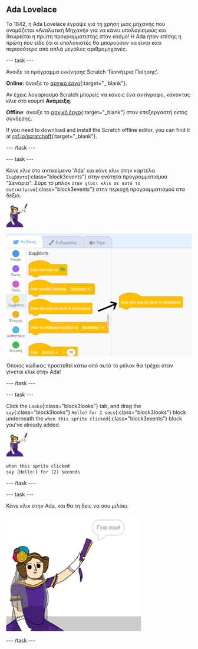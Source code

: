 ## Ada Lovelace

Το 1842, η Ada Lovelace έγραψε για τη χρήση μιας μηχανής που ονομάζεται «Αναλυτική Μηχανή» για να κάνει υπολογισμούς και θεωρείται η πρώτη προγραμματιστής στον κόσμο! Η Ada ήταν επίσης η πρώτη που είδε ότι οι υπολογιστές θα μπορούσαν να είναι κάτι περισσότερο από απλά μεγάλες αριθμομηχανές.

\--- task \---

Άνοιξε το πρόγραμμα εκκίνησης Scratch 'Γεννήτρια Ποίησης'.

**Online**: άνοιξε το [αρχικό έργο](http://rpf.io/poetry-on){:target="_ blank"}.

Αν έχεις λογαριασμό Scratch μπορείς να κάνεις ένα αντίγραφο, κάνοντας κλικ στο κουμπί **Ανάμειξη**.

**Offline**: άνοιξε το [αρχικό έργο](http://rpf.io/p/en/beat-the-goalie-go){:target="_blank"} στον επεξεργαστή εκτός σύνδεσης.

If you need to download and install the Scratch offline editor, you can find it at [rpf.io/scratchoff](http://rpf.io/scratchoff){:target="_blank"}.

\--- /task \---

\--- task \---

Κάνε κλικ στο αντικείμενο 'Ada' και κάνε κλικ στην καρτέλα `Συμβάντα`{:class="block3events"} στην ενότητα προγραμματισμού "Σενάρια". Σύρε το μπλοκ `όταν γίνει κλικ σε αυτό το αντικείμενο`{:class="block3events"} στην περιοχή προγραμματισμού στα δεξιά.

![Αντικείμενο Ada](images/ada-sprite.png)

![σύροντας το μπλοκ "όταν γίνει κλικ σε αυτό το αντικείμενο"](images/poetry-click.png)

Όποιος κώδικας προστεθεί κάτω από αυτό το μπλοκ θα τρέχει όταν γίνεται κλικ στην Ada!

\--- /task \---

\--- task \---

Click the `Looks`{:class="block3looks"} tab, and drag the `say`{:class="block3looks"} `Hello!` `for 2 secs`{:class="block3looks"} block underneath the `when this sprite clicked`{:class="block3events"} block you've already added.

![Αντικείμενο Ada](images/ada-sprite.png)

```blocks3
when this sprite clicked
say [Hello!] for (2) seconds
```

\--- /task \---

\--- task \---

Κάνε κλικ στην Ada, και θα τη δεις να σου μιλάει.

![στιγμιότυπο οθόνης](images/poetry-say-test.png)

\--- /task \---